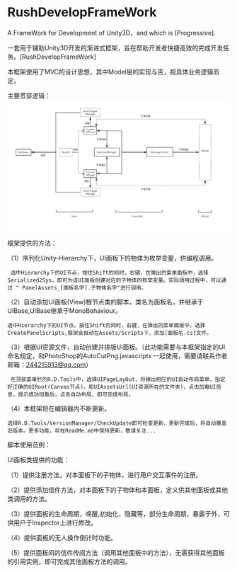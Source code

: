 # RushDevelopFrameWork

A FrameWork for Development of Unity3D，and which is [Progressive].

一套用于辅助Unity3D开发的渐进式框架，旨在帮助开发者快捷高效的完成开发任务。[RushDevelopFrameWork]

本框架使用了MVC的设计思想，其中Model层的实现与否，视具体业务逻辑而定。

主要贯穿逻辑：
![逻辑关系图](https://raw.githubusercontent.com/Laughing111/RushDevelopFrameWork/image/image/%E9%80%BB%E8%BE%91%E5%9B%BE.jpg)

框架提供的方法：

（1）序列化Unity-Hierarchy下，UI面板下的物体为枚举变量，供编程调用。

	 选中Hierarchy下的UI节点，按住Shift的同时，右键，在弹出的菜单面板中，选择Serialized2Sys，即可为该UI面板创建对应的子物体的枚举变量。实际调用过程中，可以通过 " PanelAssets_[面板名字].子物体名字"进行调用。

（2）自动添加UI面板(View)根节点类的脚本，类名为面板名，并继承于UIBase,UIBase继承于MonoBehaviour。

	选中Hierarchy下的UI节点，按住Shift的同时，右键，在弹出的菜单面板中，选择CreatePanelScripts,框架会自动在Assets/Scripts下，添加[面板名.cs]文件。

（3）根据UI资源文件，自动创建并排版UI面板。（此功能需要与本框架指定的UI命名规定，和PhotoShop的AutoCutPng.javascripts
一起使用，需要请联系作者邮箱：244215913@qq.com）

     在顶部菜单栏的R.D.Tools中，选择UIPageLayOut，将弹出相应的UI自动布局菜单，指定好正确的UIRoot(Canvas节点)，和UIAssetsUrl(UI资源所在的文件夹)，点击加载UI信息，提示成功加载后，点击自动布局，即可完成布局。

（4）本框架将在编辑器内不断更新。

	选择R.D.Tools/VersionManager/CheckUpdate即可检查更新，更新完成后，将自动覆盖旧版本。更多功能，将在ReadMe.md中保持更新，敬请关注...

脚本使用范例：

UI面板类提供的功能：

（1）提供注册方法，对本面板下的子物体，进行用户交互事件的注册。

（2）提供添加信件方法，对本面板下的子物体和本面板，定义供其他面板或其他类调用的方法。

（3）提供面板的生命周期，唤醒,初始化，隐藏等，部分生命周期，暴露于外，可供用户于Inspector上进行修改。

（4）提供面板的无人操作倒计时功能。

（5）提供面板间的信件传阅方法（调用其他面板中的方法），无需获得其他面板的引用实例，即可完成其他面板方法的调用。




